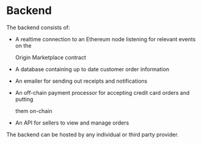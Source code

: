 # Backend

The backend consists of:

* A realtime connection to an Ethereum node listening for relevant events on the

  Origin Marketplace contract

* A database containing up to date customer order information
* An emailer for sending out receipts and notifications
* An off-chain payment processor for accepting credit card orders and putting

  them on-chain

* An API for sellers to view and manage orders

The backend can be hosted by any individual or third party provider.

